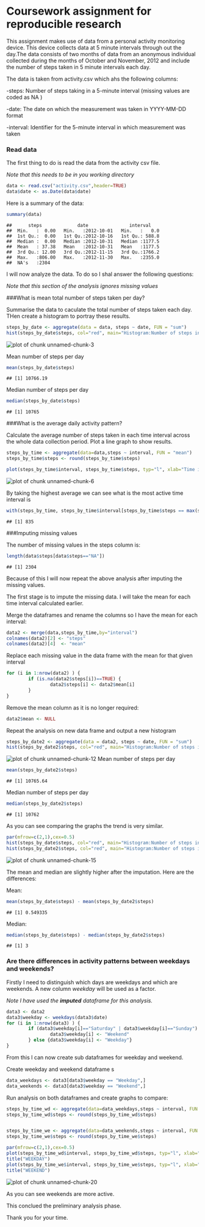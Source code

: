 # Coursework assignment for reproducible research

This assignment makes use of data from a personal activity monitoring device. This device collects data at 5 minute intervals through out the day.The data consists of two months of data from an anonymous individual collected during the months of October and November, 2012 and include the number of steps taken in 5 minute intervals each day.

The data is taken from activity.csv which ahs the following columns:

-steps: Number of steps taking in a 5-minute interval (missing values are coded as  NA )

-date: The date on which the measurement was taken in YYYY-MM-DD format

-interval: Identifier for the 5-minute interval in which measurement was taken

### Read data
The first thing to do is read the data from the activity csv file.

*Note that this needs to be in you working directory*


```r
data <- read.csv("activity.csv",header=TRUE)
data$date <- as.Date(data$date)
```
Here is a summary of the data:

```r
summary(data)
```

```
##      steps             date               interval     
##  Min.   :  0.00   Min.   :2012-10-01   Min.   :   0.0  
##  1st Qu.:  0.00   1st Qu.:2012-10-16   1st Qu.: 588.8  
##  Median :  0.00   Median :2012-10-31   Median :1177.5  
##  Mean   : 37.38   Mean   :2012-10-31   Mean   :1177.5  
##  3rd Qu.: 12.00   3rd Qu.:2012-11-15   3rd Qu.:1766.2  
##  Max.   :806.00   Max.   :2012-11-30   Max.   :2355.0  
##  NA's   :2304
```

I will now analyze the data. To do so I shal answer the following questions:

*Note that this section of the analysis ignores missing values*

###What is mean total number of steps taken per day?

Summarise the data to caculate the total number of steps taken each day. THen create a histogram to portray these results.

```r
steps_by_date <- aggregate(data = data, steps ~ date, FUN = "sum")
hist(steps_by_date$steps, col="red", main="Histogram:Number of steps in each day", xlab="Total number of steps in given day", ylab = "Number Of Days")
```

![plot of chunk unnamed-chunk-3](figure/unnamed-chunk-3-1.png) 

Mean number of steps per day

```r
mean(steps_by_date$steps)
```

```
## [1] 10766.19
```
Median number of steps per day

```r
median(steps_by_date$steps)
```

```
## [1] 10765
```

###What is the average daily activity pattern?

Calculate the average number of steps taken in each time interval across the whole data collection period. Plot a line graph to show results.


```r
steps_by_time <- aggregate(data=data,steps ~ interval, FUN = "mean")
steps_by_time$steps <- round(steps_by_time$steps)

plot(steps_by_time$interval, steps_by_time$steps, typ="l", xlab="Time interval",ylab="Average for time interval")
```

![plot of chunk unnamed-chunk-6](figure/unnamed-chunk-6-1.png) 

By taking the highest average we can see what is the most active time interval is 

```r
with(steps_by_time, steps_by_time$interval[steps_by_time$steps == max(steps_by_time$steps)])
```

```
## [1] 835
```

###Imputing missing values

The number of missing values in the steps column is:

```r
length(data$steps[data$steps=="NA"])
```

```
## [1] 2304
```

Because of this I will now repeat the above analysis after imputing the missing values.

The first stage is to impute the missing data. 
I will take the mean for each time interval calculated earlier.

Merge the dataframes and rename the columns so I have the mean for each interval:

```r
data2 <- merge(data,steps_by_time,by="interval")
colnames(data2)[2] <- "steps"
colnames(data2)[4]  <- "mean"
```

Replace each missing value in the data frame with the mean for that given interval


```r
for (i in 1:nrow(data2) ) {
        if (is.na(data2$steps[i])==TRUE) {
                data2$steps[i] <- data2$mean[i]
        }
}
```
Remove the mean column as it is no longer required:


```r
data2$mean <- NULL
```

Repeat the analysis on new data frame and output a new histogram

```r
steps_by_date2 <- aggregate(data = data2, steps ~ date, FUN = "sum")
hist(steps_by_date2$steps, col="red", main="Histogram:Number of steps in each day", xlab="Total number of steps in given day", ylab = "Number Of Days")
```

![plot of chunk unnamed-chunk-12](figure/unnamed-chunk-12-1.png) 
Mean number of steps per day

```r
mean(steps_by_date2$steps)
```

```
## [1] 10765.64
```
Median number of steps per day

```r
median(steps_by_date2$steps)
```

```
## [1] 10762
```

As you can see comparing the graphs the trend is very similar.


```r
par(mfrow=c(2,1),cex=0.5)
hist(steps_by_date$steps, col="red", main="Histogram:Number of steps in each day", xlab="Total number of steps in given day", ylab = "Number Of Days")
hist(steps_by_date2$steps, col="red", main="Histogram:Number of steps in each day IMPUTED", xlab="Total number of steps in given day", ylab = "Number Of Days")
```

![plot of chunk unnamed-chunk-15](figure/unnamed-chunk-15-1.png) 

The mean and median are slightly higher after the imputation.
Here are the differences:

Mean:

```r
mean(steps_by_date$steps) - mean(steps_by_date2$steps)
```

```
## [1] 0.549335
```
Median:

```r
median(steps_by_date$steps) - median(steps_by_date2$steps)
```

```
## [1] 3
```

### Are there differences in activity patterns between weekdays and weekends?

Firstly I need to distinguish which days are weekdays and which are weekends. A new column *weekday* will be used as a factor.

*Note I have used the **imputed** dataframe for this analysis.*


```r
data3 <- data2
data3$weekday <- weekdays(data3$date)
for (i in 1:nrow(data3) ) {
        if (data3$weekday[i]=="Saturday" | data3$weekday[i]=="Sunday") {
                data3$weekday[i] <- "Weekend"
        } else {data3$weekday[i] <- "Weekday"}
}
```

From this I can now create sub dataframes for weekday and weekend.

Create weekday and weekend dataframe s

```r
data_weekdays <- data3[data3$weekday == "Weekday",]
data_weekends <- data3[data3$weekday == "Weekend",]
```

Run analysis on both dataframes and create graphs to compare:

```r
steps_by_time_wd <- aggregate(data=data_weekdays,steps ~ interval, FUN = "mean")
steps_by_time_wd$steps <- round(steps_by_time_wd$steps)


steps_by_time_we <- aggregate(data=data_weekends,steps ~ interval, FUN = "mean")
steps_by_time_we$steps <- round(steps_by_time_we$steps)

par(mfrow=c(2,1),cex=0.5)
plot(steps_by_time_wd$interval, steps_by_time_wd$steps, typ="l", xlab="Time interval",ylab="Average for time interval")
title("WEEKDAY")
plot(steps_by_time_we$interval, steps_by_time_we$steps, typ="l", xlab="Time interval",ylab="Average for time interval")
title("WEEKEND")
```

![plot of chunk unnamed-chunk-20](figure/unnamed-chunk-20-1.png) 

As you can see weekends are more active.

This conclued the preliminary analysis phase.

Thank you for your time.



